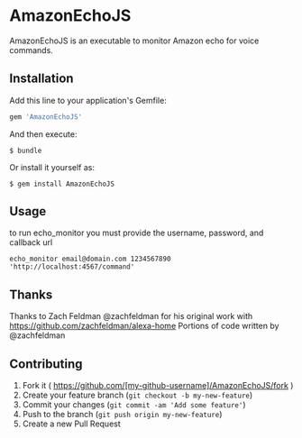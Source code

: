 # AmazonEchoJS

AmazonEchoJS is an executable to monitor Amazon echo for voice commands.

## Installation

Add this line to your application's Gemfile:

```ruby
gem 'AmazonEchoJS'
```

And then execute:

    $ bundle

Or install it yourself as:

    $ gem install AmazonEchoJS

## Usage

to run echo_monitor you must provide the username, password, and callback url

    echo_monitor email@domain.com 1234567890 'http://localhost:4567/command'

## Thanks

Thanks to Zach Feldman @zachfeldman for his original work with https://github.com/zachfeldman/alexa-home
Portions of code written by @zachfeldman

## Contributing

1. Fork it ( https://github.com/[my-github-username]/AmazonEchoJS/fork )
2. Create your feature branch (`git checkout -b my-new-feature`)
3. Commit your changes (`git commit -am 'Add some feature'`)
4. Push to the branch (`git push origin my-new-feature`)
5. Create a new Pull Request
